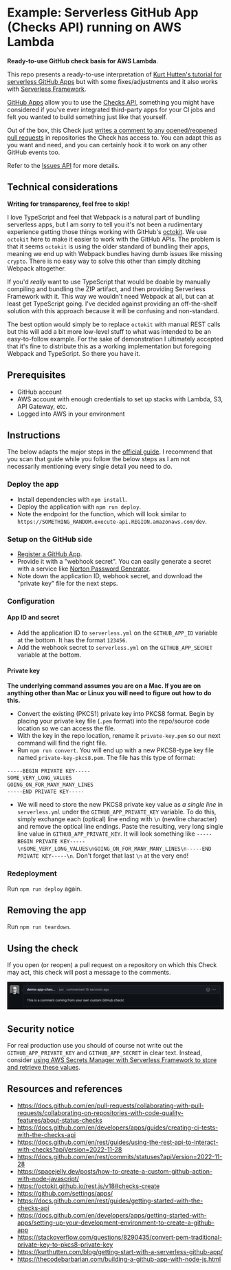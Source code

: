 # Example: Serverless GitHub App (Checks API) running on AWS Lambda

**Ready-to-use GitHub check basis for AWS Lambda**.

This repo presents a ready-to-use interpretation of [Kurt Hutten's tutorial for serverless GitHub Apps](https://kurthutten.com/blog/getting-start-with-a-serverless-github-app/) but with some fixes/adjustments and it also works with [Serverless Framework](https://www.serverless.com).

[GitHub Apps](https://docs.github.com/en/developers/apps/getting-started-with-apps/about-apps) allow you to use the [Checks API](https://docs.github.com/en/rest/checks), something you might have considered if you've ever integrated third-party apps for your CI jobs and felt you wanted to build something just like that yourself.

Out of the box, this Check just [writes a comment to any opened/reopened pull requests](https://docs.github.com/en/rest/pulls/comments) in repositories the Check has access to. You can adapt this as you want and need, and you can certainly hook it to work on any other GitHub events too.

Refer to the [Issues API](https://docs.github.com/en/rest/issues) for more details.

## Technical considerations

**Writing for transparency, feel free to skip!**

I love TypeScript and feel that Webpack is a natural part of bundling serverless apps, but I am sorry to tell you it's not been a rudimentary experience getting those things working with GitHub's [octokit](https://github.com/octokit). We use `octokit` here to make it easier to work with the GitHub APIs. The problem is that it seems `octokit` is using the older standard of bundling their apps, meaning we end up with Webpack bundles having dumb issues like missing `crypto`. There is no easy way to solve this other than simply ditching Webpack altogether.

If you'd _really_ want to use TypeScript that would be doable by manually compiling and bundling the ZIP artifact, and then providing Serverless Framework with it. This way we wouldn't need Webpack at all, but can at least get TypeScript going. I've decided against providing an off-the-shelf solution with this approach because it will be confusing and non-standard.

The best option would simply be to replace `octokit` with manual REST calls but this will add a bit more low-level stuff to what was intended to be an easy-to-follow example. For the sake of demonstration I ultimately accepted that it's fine to distribute this as a working implementation but foregoing Webpack and TypeScript. So there you have it.

## Prerequisites

- GitHub account
- AWS account with enough credentials to set up stacks with Lambda, S3, API Gateway, etc.
- Logged into AWS in your environment

## Instructions

The below adapts the major steps in the [official guide](https://docs.github.com/en/developers/apps/getting-started-with-apps/setting-up-your-development-environment-to-create-a-github-app). I recommend that you scan that guide while you follow the below steps as I am not necessarily mentioning every single detail you need to do.

### Deploy the app

- Install dependencies with `npm install`.
- Deploy the application with `npm run deploy`.
- Note the endpoint for the function, which will look similar to `https://SOMETHING_RANDOM.execute-api.REGION.amazonaws.com/dev`.

### Setup on the GitHub side

- [Register a GitHub App](https://docs.github.com/en/developers/apps/getting-started-with-apps/setting-up-your-development-environment-to-create-a-github-app#step-2-register-a-new-github-app).
- Provide it with a "webhook secret". You can easily generate a secret with a service like [Norton Password Generator](https://my.norton.com/extspa/passwordmanager?path=pwd-gen).
- Note down the application ID, webhook secret, and download the "private key" file for the next steps.

### Configuration

#### App ID and secret

- Add the application ID to `serverless.yml` on the `GITHUB_APP_ID` variable at the bottom. It has the format `123456`.
- Add the webhook secret to `serverless.yml` on the `GITHUB_APP_SECRET` variable at the bottom.

#### Private key

**The underlying command assumes you are on a Mac. If you are on anything other than Mac or Linux you will need to figure out how to do this.**

- Convert the existing (PKCS1) private key into PKCS8 format. Begin by placing your private key file (`.pem` format) into the repo/source code location so we can access the file.
- With the key in the repo location, rename it `private-key.pem` so our next command will find the right file.
- Run `npm run convert`. You will end up with a new PKCS8-type key file named `private-key-pkcs8.pem`. The file has this type of format:

```
-----BEGIN PRIVATE KEY-----
SOME_VERY_LONG_VALUES
GOING_ON_FOR_MANY_MANY_LINES
-----END PRIVATE KEY-----
```

- We will need to store the new PKCS8 private key value as _a single line_ in `serverless.yml` under the `GITHUB_APP_PRIVATE_KEY` variable. To do this, simply exchange each (optical) line ending with `\n` (newline character) and remove the optical line endings. Paste the resulting, very long single line value in `GITHUB_APP_PRIVATE_KEY`. It will look something like `-----BEGIN PRIVATE KEY-----\nSOME_VERY_LONG_VALUES\nGOING_ON_FOR_MANY_MANY_LINES\n-----END PRIVATE KEY-----\n`. Don't forget that last `\n` at the very end!

### Redeployment

Run `npm run deploy` again.

## Removing the app

Run `npm run teardown`.

## Using the check

If you open (or reopen) a pull request on a repository on which this Check may act, this check will post a message to the comments.

![Demo GitHub Check message](./demo-message.png)

## Security notice

For real production use you should of course not write out the `GITHUB_APP_PRIVATE_KEY` and `GITHUB_APP_SECRET` in clear text. Instead, consider [using AWS Secrets Manager with Serverless Framework to store and retrieve these values](https://www.serverless.com/framework/docs/providers/aws/guide/variables#reference-variables-using-aws-secrets-manager).

## Resources and references

- https://docs.github.com/en/pull-requests/collaborating-with-pull-requests/collaborating-on-repositories-with-code-quality-features/about-status-checks
- https://docs.github.com/en/developers/apps/guides/creating-ci-tests-with-the-checks-api
- https://docs.github.com/en/rest/guides/using-the-rest-api-to-interact-with-checks?apiVersion=2022-11-28
- https://docs.github.com/en/rest/commits/statuses?apiVersion=2022-11-28
- https://spacejelly.dev/posts/how-to-create-a-custom-github-action-with-node-javascript/
- https://octokit.github.io/rest.js/v18#checks-create
- https://github.com/settings/apps/
- https://docs.github.com/en/rest/guides/getting-started-with-the-checks-api
- https://docs.github.com/en/developers/apps/getting-started-with-apps/setting-up-your-development-environment-to-create-a-github-app
- https://stackoverflow.com/questions/8290435/convert-pem-traditional-private-key-to-pkcs8-private-key
- https://kurthutten.com/blog/getting-start-with-a-serverless-github-app/
- https://thecodebarbarian.com/building-a-github-app-with-node-js.html
